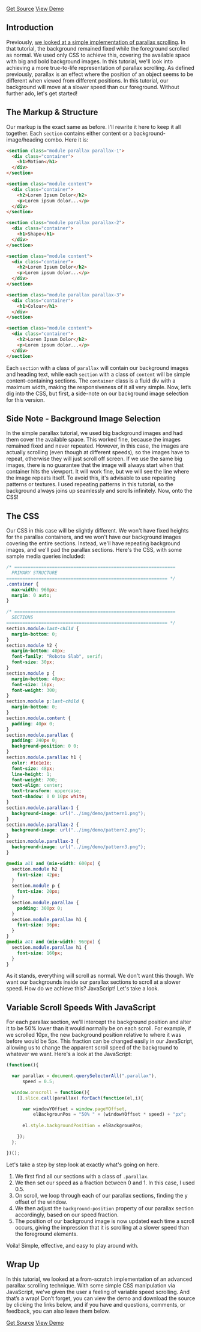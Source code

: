 <p class="text-align--center">
<a href="http://callmenick.com/_development/advanced-parallax-effect/advanced-parallax-effect-source.zip" class="button button--inline-block button--medium">Get Source</a>
<a href="http://callmenick.com/_development/advanced-parallax-effect" class="button button--inline-block button--medium">View Demo</a>
</p>

## Introduction

Previously, [we looked at a simple implementation of parallax scrolling](http://callmenick.com/2014/07/15/simple-parallax-scrolling-effect/). In that tutorial, the background remained fixed while the foreground scrolled as normal. We used only CSS to achieve this, covering the available space with big and bold background images. In this tutorial, we'll look into achieving a more true-to-life representation of parallax scrolling. As defined previously, parallax is an effect where the position of an object seems to be different when viewed from different positions. In this tutorial, our background will move at a slower speed than our foreground. Without further ado, let's get started!

##  The Markup & Structure

Our markup is the exact same as before. I'll rewrite it here to keep it all together. Each `section` contains either content or a background-image/heading combo. Here it is:

```html
<section class="module parallax parallax-1">
  <div class="container">
    <h1>Motion</h1>
  </div>
</section>

<section class="module content">
  <div class="container">
    <h2>Lorem Ipsum Dolor</h2>
    <p>Lorem ipsum dolor...</p>
  </div>
</section>

<section class="module parallax parallax-2">
  <div class="container">
    <h1>Shape</h1>
  </div>
</section>

<section class="module content">
  <div class="container">
    <h2>Lorem Ipsum Dolor</h2>
    <p>Lorem ipsum dolor...</p>
  </div>
</section>

<section class="module parallax parallax-3">
  <div class="container">
    <h1>Colour</h1>
  </div>
</section>

<section class="module content">
  <div class="container">
    <h2>Lorem Ipsum Dolor</h2>
    <p>Lorem ipsum dolor...</p>
  </div>
</section>
```

Each `section` with a class of `parallax` will contain our background images and heading text, while each `section` with a class of `content` will be simple content-containing sections. The `container` class is a fluid div with a maximum width, making the responsiveness of it all very simple. Now, let’s dig into the CSS, but first, a side-note on our background image selection for this version.

## Side Note - Background Image Selection

In the simple parallax tutorial, we used big background images and had them cover the available space. This worked fine, because the images remained fixed and never repeated. However, in this case, the images are actually scrolling (even though at different speeds), so the images have to repeat, otherwise they will just scroll off screen. If we use the same big images, there is no guarantee that the image will always start when that container hits the viewport. It will work fine, but we will see the line where the image repeats itself. To avoid this, it's advisable to use repeating patterns or textures. I used repeating patterns in this tutorial, so the background always joins up seamlessly and scrolls infinitely. Now, onto the CSS!

## The CSS

Our CSS in this case will be slightly different. We won't have fixed heights for the parallax containers, and we won't have our background images covering the entire sections. Instead, we'll have repeating background images, and we'll pad the parallax sections. Here's the CSS, with some sample media queries included:

```css
/* ============================================================
  PRIMARY STRUCTURE
============================================================ */
.container {
  max-width: 960px;
  margin: 0 auto;
}

/* ============================================================
  SECTIONS
============================================================ */
section.module:last-child {
  margin-bottom: 0;
}
section.module h2 {
  margin-bottom: 40px;
  font-family: "Roboto Slab", serif;
  font-size: 30px;
}
section.module p {
  margin-bottom: 40px;
  font-size: 16px;
  font-weight: 300;
}
section.module p:last-child {
  margin-bottom: 0;
}
section.module.content {
  padding: 40px 0;
}
section.module.parallax {
  padding: 240px 0;
  background-position: 0 0;
}
section.module.parallax h1 {
  color: #1e1e1e;
  font-size: 48px;
  line-height: 1;
  font-weight: 700;
  text-align: center;
  text-transform: uppercase;
  text-shadow: 0 0 10px white;
}
section.module.parallax-1 {
  background-image: url("../img/demo/pattern1.png");
}
section.module.parallax-2 {
  background-image: url("../img/demo/pattern2.png");
}
section.module.parallax-3 {
  background-image: url("../img/demo/pattern3.png");
}

@media all and (min-width: 600px) {
  section.module h2 {
    font-size: 42px;
  }
  section.module p {
    font-size: 20px;
  }
  section.module.parallax {
    padding: 300px 0;
  }
  section.module.parallax h1 {
    font-size: 96px;
  }
}
@media all and (min-width: 960px) {
  section.module.parallax h1 {
    font-size: 160px;
  }
}
```

As it stands, everything will scroll as normal. We don't want this though. We want our backgrounds inside our parallax sections to scroll at a slower speed. How do we achieve this? JavaScript! Let's take a look.

## Variable Scroll Speeds With JavaScript

For each parallax section, we'll intercept the background position and alter it to be 50% lower than it would normally be on each scroll. For example, if we scrolled 10px, the new background position relative to where it was before would be 5px. This fraction can be changed easily in our JavaScript, allowing us to change the apparent scroll speed of the background to whatever we want. Here's a look at the JavaScript:

```javascript
(function(){

  var parallax = document.querySelectorAll(".parallax"),
      speed = 0.5;

  window.onscroll = function(){
    [].slice.call(parallax).forEach(function(el,i){

      var windowYOffset = window.pageYOffset,
          elBackgrounPos = "50% " + (windowYOffset * speed) + "px";
      
      el.style.backgroundPosition = elBackgrounPos;

    });
  };

})();
```

Let's take a step by step look at exactly what's going on here.

1. We first find all our sections with a class of `.parallax`.
2. We then set our speed as a fraction between 0 and 1. In this case, I used 0.5.
3. On scroll, we loop through each of our parallax sections, finding the y offset of the window.
4. We then adjust the `background-position` property of our parallax section accordingly, based on our speed fraction.
5. The position of our background image is now updated each time a scroll occurs, giving the impression that it is scrolling at a slower speed than the foreground elements.

Voila! Simple, effective, and easy to play around with.

## Wrap Up

In this tutorial, we looked at a from-scratch implementation of an advanced parallax scrolling technique. With some simple CSS manipulation via JavaScript, we've given the user a feeling of variable speed scrolling. And that’s a wrap! Don’t forget, you can view the demo and download the source by clicking the links below, and if you have and questions, comments, or feedback, you can also leave them below.

<p class="text-align--center">
<a href="http://callmenick.com/_development/advanced-parallax-effect/advanced-parallax-effect-source.zip" class="button button--inline-block button--medium">Get Source</a>
<a href="http://callmenick.com/_development/advanced-parallax-effect" class="button button--inline-block button--medium">View Demo</a>
</p>